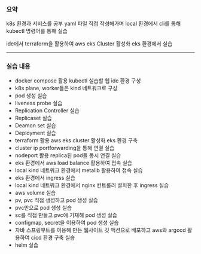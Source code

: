 ### 요약 

  k8s 환경과 서비스를 공부 yaml 파일 직접 작성해가며 local 환경에서 cli를 통해 kubectl 명령어를 통해 실습  

  ide에서 terraform을 활용하여 aws eks Cluster 활성화 eks 환경에서 실습  

---

### 실습 내용
* docker compose 활용 kubectl 실습할 웹 ide 환경 구성
* k8s plane, worker들은 kind 네트워크로 구성   
* pod 생성 실습  
* liveness probe 실습
* Replication Controller 실습
* Replicaset 실습
* Deamon set 실습
* Deployment 실습
* terraform 활용 aws eks cluster 활성화 eks 환경 구축
* cluster ip portforwarding을 통해 연결 실습
* nodeport 활용 replica된 pod들 동시 연결 실습
* eks 환경에서 aws load balance 활용하여 접속 실습
* local kind 네트워크 환경에서 metallb 활용하여 접속 실습
* eks 환경에서 ingress 실습
* local kind 네트워크 환경에서 nginx 컨트롤러 설치한 후 ingress 실습
* aws volume 실습
* pv, pvc 직접 생성하고 pod 생성 실습
* pvc만으로 pod 생성 실습
* sc를 직접 만들고 pvc애 기재해 pod 생성 실습
* configmap, secret을 이용하여 pod 생성 실습
* 자바 스프링부트를 이용해 만든 웹사이트 깃 액션으로 배포하고 aws와 argocd 활용하여 cicd 환경 구축 실습
* helm 실습
